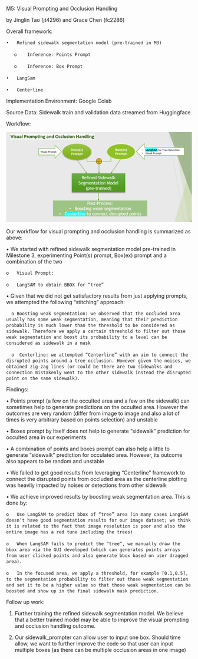 M5: Visual Prompting and Occlusion Handling

by Jinglin Tao (jt4296) and Grace Chen (fc2286)

Overall framework: 

    •	Refined sidewalk segmentation model (pre-trained in M3)
  
       o	Inference: Points Prompt
  
       o	Inference: Box Prompt
  
    •	LangSam
  
    •	Centerline

Implementation Environment: Google Colab

Source Data: Sidewalk train and validation data streamed from Huggingface

Workflow:

![screenshot](workflow_chart.png)
 
Our workflow for visual prompting and occlusion handling is summarized as above:

•	We started with refined sidewalk segmentation model pre-trained in Milestone 3, experimenting Point(s) prompt, Box(ex) prompt and a combination of the two

    o	Visual Prompt: 

    o	LangSAM to obtain BBOX for “tree”

•	Given that we did not get satisfactory results from just applying prompts, we attempted the following “stitching” approach:

      o	Boosting weak segmentation: we observed that the occluded area usually has some weak segmentation, meaning that their prediction probability is much lower than the threshold to be considered as sidewalk. Therefore we apply a certain threshold to filter out those weak segmentation and boost its probability to a level can be considered as sidewalk in a mask

      o	 Centerline: we attempted “Centerline” with an aim to connect the disrupted points around a tree occlusion. However given the noises, we obtained zig-zag lines (or could be there are two sidewalks and connection mistakenly went to the other sidewalk instead the disrupted point on the same sidewalk).

Findings:

•	Points prompt (a few on the occulted area and a few on the sidewalk) can sometimes help to generate predictions on the occulted area. However the outcomes are very random (differ from image to image and also a lot of times is very arbitrary based on points selection) and unstable

•	Boxes prompt by itself does not help to generate “sidewalk” prediction for occulted area in our experiments

•	A combination of points and boxes prompt can also help a little to generate “sidewalk” prediction for occulated area. However, its outcome also appears to be random and unstable

•	We failed to get good results from leveraging “Centerline” framework to connect the disrupted points from occluded area as the centerline plotting was heavily impacted by noises or detections from other sidewalk

•	We achieve improved results by boosting weak segmentation area. This is done by:

    o	Use LangSAM to predict bbox of “tree” area (in many cases LangSAM doesn’t have good segmentation results for our image dataset; we think it is related to the fact that image resolution is poor and also the entire image has a red tune including the trees)

    o	When LangSAM fails to predict the “tree”, we manually draw the bbox area via the GUI developed (which can generates points arrays from user clicked points and also generate bbox based on user dragged area). 

    o	In the focused area, we apply a threshold, for example [0.1,0.5], to the segmentation probability to filter out those weak segmentation and set it to be a higher value so that those weak segmentation can be boosted and show up in the final sidewalk mask prediction. 


Follow up work:

1.	Further training the refined sidewalk segmentation model. We believe that a better trained model may be able to improve the visual prompting and occlusion handling outcome.

2.	Our sidewalk_prompter can allow user to input one box. Should time allow, we want to further improve the code so that user can input multiple boxes (as there can be multiple occlusion areas in one image)
